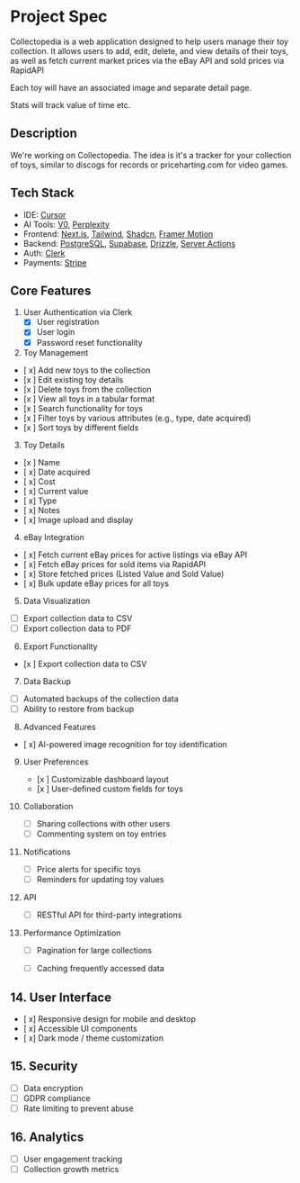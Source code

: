 # Project Spec
Collectopedia is a web application designed to help users manage their toy collection. It allows users to add, edit, delete, and view details of their toys, as well as fetch current market prices via the eBay API and sold prices via RapidAPI

Each toy will have an associated image and separate detail page. 

Stats will track value of time etc. 

## Description
We're working on Collectopedia. The idea is it's a tracker for your collection of toys, similar to discogs for records or priceharting.com for video games.


## Tech Stack

- IDE: [Cursor](https://www.cursor.com/)
- AI Tools: [V0](https://v0.dev/), [Perplexity](https://www.perplexity.com/)
- Frontend: [Next.js](https://nextjs.org/docs), [Tailwind](https://tailwindcss.com/docs/guides/nextjs), [Shadcn](https://ui.shadcn.com/docs/installation), [Framer Motion](https://www.framer.com/motion/introduction/)
- Backend: [PostgreSQL](https://www.postgresql.org/about/), [Supabase](https://supabase.com/), [Drizzle](https://orm.drizzle.team/docs/get-started-postgresql), [Server Actions](https://nextjs.org/docs/app/building-your-application/data-fetching/server-actions-and-mutations)
- Auth: [Clerk](https://clerk.com/)
- Payments: [Stripe](https://stripe.com/)


## Core Features

1. User Authentication via Clerk
   - [x] User registration
   - [x] User login
   - [x] Password reset functionality

2. Toy Management
- [ x] Add new toys to the collection
 - [x ] Edit existing toy details
 - [x ] Delete toys from the collection
 - [x ] View all toys in a tabular format
 - [x ] Search functionality for toys
 - [x ] Filter toys by various attributes (e.g., type, date acquired)
 - [x ] Sort toys by different fields

3. Toy Details
  - [x ] Name
 - [ x] Date acquired
 - [ x] Cost
 - [ x] Current value
 - [ x] Type
 - [ x] Notes
 - [ x] Image upload and display

4. eBay Integration
- [ x] Fetch current eBay prices for active listings via eBay API
 - [ x] Fetch eBay prices for sold items via RapidAPI
 - [ x] Store fetched prices (Listed Value and Sold Value)
 - [ x] Bulk update eBay prices for all toys

5. Data Visualization
- [ ] Export collection data to CSV
 - [ ] Export collection data to PDF

6. Export Functionality
- [x ] Export collection data to CSV


7. Data Backup
- [ ] Automated backups of the collection data
 - [ ] Ability to restore from backup

8. Advanced Features
 - [ x] AI-powered image recognition for toy identification

9. User Preferences
    - [x ] Customizable dashboard layout
    - [x ] User-defined custom fields for toys

10. Collaboration
    - [ ] Sharing collections with other users
    - [ ] Commenting system on toy entries

11. Notifications
    - [ ] Price alerts for specific toys
    - [ ] Reminders for updating toy values

12. API
    - [ ] RESTful API for third-party integrations

13. Performance Optimization
    - [ ] Pagination for large collections
    - [ ] Caching frequently accessed data


## 14. User Interface
 - [ x] Responsive design for mobile and desktop
 - [ x] Accessible UI components
 - [ x] Dark mode / theme customization

## 15. Security
 - [ ] Data encryption
 - [ ] GDPR compliance
 - [ ] Rate limiting to prevent abuse

## 16. Analytics
 - [ ] User engagement tracking
 - [ ] Collection growth metrics
